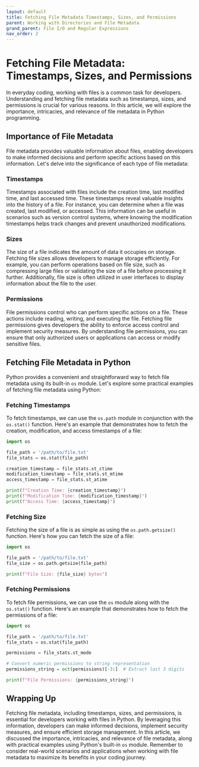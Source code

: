 ```yaml
---
layout: default
title: Fetching File Metadata Timestamps, Sizes, and Permissions
parent: Working with Directories and File Metadata
grand_parent: File I/O and Regular Expressions
nav_order: 2
---
```

# Fetching File Metadata: Timestamps, Sizes, and Permissions

In everyday coding, working with files is a common task for developers. Understanding and fetching file metadata such as timestamps, sizes, and permissions is crucial for various reasons. In this article, we will explore the importance, intricacies, and relevance of file metadata in Python programming.

## Importance of File Metadata

File metadata provides valuable information about files, enabling developers to make informed decisions and perform specific actions based on this information. Let's delve into the significance of each type of file metadata:

### Timestamps

Timestamps associated with files include the creation time, last modified time, and last accessed time. These timestamps reveal valuable insights into the history of a file. For instance, you can determine when a file was created, last modified, or accessed. This information can be useful in scenarios such as version control systems, where knowing the modification timestamps helps track changes and prevent unauthorized modifications.

### Sizes

The size of a file indicates the amount of data it occupies on storage. Fetching file sizes allows developers to manage storage efficiently. For example, you can perform operations based on file size, such as compressing large files or validating the size of a file before processing it further. Additionally, file size is often utilized in user interfaces to display information about the file to the user.

### Permissions

File permissions control who can perform specific actions on a file. These actions include reading, writing, and executing the file. Fetching file permissions gives developers the ability to enforce access control and implement security measures. By understanding file permissions, you can ensure that only authorized users or applications can access or modify sensitive files.

## Fetching File Metadata in Python

Python provides a convenient and straightforward way to fetch file metadata using its built-in `os` module. Let's explore some practical examples of fetching file metadata using Python:

### Fetching Timestamps

To fetch timestamps, we can use the `os.path` module in conjunction with the `os.stat()` function. Here's an example that demonstrates how to fetch the creation, modification, and access timestamps of a file:

```python
import os

file_path = '/path/to/file.txt'
file_stats = os.stat(file_path)

creation_timestamp = file_stats.st_ctime
modification_timestamp = file_stats.st_mtime
access_timestamp = file_stats.st_atime

print(f"Creation Time: {creation_timestamp}")
print(f"Modification Time: {modification_timestamp}")
print(f"Access Time: {access_timestamp}")
```

### Fetching Size

Fetching the size of a file is as simple as using the `os.path.getsize()` function. Here's how you can fetch the size of a file:

```python
import os

file_path = '/path/to/file.txt'
file_size = os.path.getsize(file_path)

print(f"File Size: {file_size} bytes")
```

### Fetching Permissions

To fetch file permissions, we can use the `os` module along with the `os.stat()` function. Here's an example that demonstrates how to fetch the permissions of a file:

```python
import os

file_path = '/path/to/file.txt'
file_stats = os.stat(file_path)

permissions = file_stats.st_mode

# Convert numeric permissions to string representation
permissions_string = oct(permissions)[-3:]  # Extract last 3 digits

print(f"File Permissions: {permissions_string}")
```

## Wrapping Up

Fetching file metadata, including timestamps, sizes, and permissions, is essential for developers working with files in Python. By leveraging this information, developers can make informed decisions, implement security measures, and ensure efficient storage management. In this article, we discussed the importance, intricacies, and relevance of file metadata, along with practical examples using Python's built-in `os` module. Remember to consider real-world scenarios and applications when working with file metadata to maximize its benefits in your coding journey.